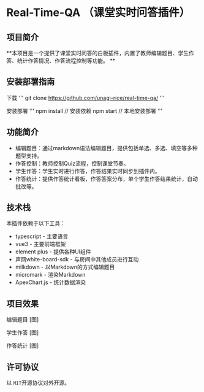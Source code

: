 # Real-Time-QA （课堂实时问答插件）

## 项目简介

**本项目是一个提供了课堂实时问答的白板插件，内置了教师编辑题目、学生作答、统计作答情况、作答流程控制等功能。
**

## 安装部署指南

下载
'''
git clone https://github.com/unagi-rice/real-time-qa/
'''

安装部署
'''
npm install // 安装依赖
npm start // 本地安装部署
'''

## 功能简介

+ 编辑题目：通过markdown语法编辑题目，提供包括单选、多选、填空等多种题型支持。
+ 作答控制：教师控制Quiz流程，控制课堂节奏。
+ 学生作答：学生实时进行作答，作答结果实时同步到插件内。
+ 作答统计：提供作答统计看板，作答答案分布，单个学生作答结果统计，自动批改等。

## 技术栈

本插件依赖于以下工具：

- typescript - 主要语言
- vue3 - 主要前端框架
- element plus - 提供各种UI组件
- 声网white-board-sdk - 与房间中其他成员进行互动
- milkdown - 以Markdown的方式编辑题目
- micromark - 渲染Markdown
- ApexChart.js - 统计数据渲染

## 项目效果

<!--TODO: 测试图例-->

编辑题目 [图]

学生作答 [图]

作答统计 [图]

## 许可协议

以 `MIT`开源协议对外开源。
